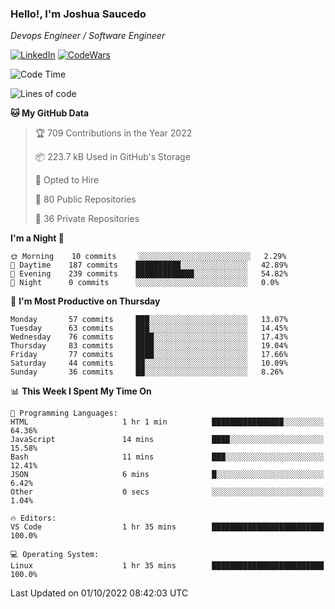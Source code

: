 ### Hello!, I'm Joshua Saucedo
*Devops Engineer / Software Engineer*  

[![LinkedIn](https://img.shields.io/badge/LinkedIn-0073b1?logo=linkedin&style=flat-square&logoColor=white)](https://www.linkedin.com/in/joshua-nathanael-saucedo-uriarte-bb0336169/)
[![CodeWars](https://www.codewars.com/users/joshuansu0897/badges/micro)](https://www.codewars.com/users/joshuansu0897)

<!--START_SECTION:waka-->
![Code Time](http://img.shields.io/badge/Code%20Time-247%20hrs%2044%20mins-blue)

![Lines of code](https://img.shields.io/badge/From%20Hello%20World%20I%27ve%20Written-2%20Million%20lines%20of%20code-blue)

**🐱 My GitHub Data** 

> 🏆 709 Contributions in the Year 2022
 > 
> 📦 223.7 kB Used in GitHub's Storage 
 > 
> 💼 Opted to Hire
 > 
> 📜 80 Public Repositories 
 > 
> 🔑 36 Private Repositories  
 > 
**I'm a Night 🦉** 

```text
🌞 Morning    10 commits     ░░░░░░░░░░░░░░░░░░░░░░░░░   2.29% 
🌆 Daytime    187 commits    ██████████░░░░░░░░░░░░░░░   42.89% 
🌃 Evening    239 commits    █████████████░░░░░░░░░░░░   54.82% 
🌙 Night      0 commits      ░░░░░░░░░░░░░░░░░░░░░░░░░   0.0%

```
📅 **I'm Most Productive on Thursday** 

```text
Monday       57 commits     ███░░░░░░░░░░░░░░░░░░░░░░   13.07% 
Tuesday      63 commits     ███░░░░░░░░░░░░░░░░░░░░░░   14.45% 
Wednesday    76 commits     ████░░░░░░░░░░░░░░░░░░░░░   17.43% 
Thursday     83 commits     ████░░░░░░░░░░░░░░░░░░░░░   19.04% 
Friday       77 commits     ████░░░░░░░░░░░░░░░░░░░░░   17.66% 
Saturday     44 commits     ██░░░░░░░░░░░░░░░░░░░░░░░   10.09% 
Sunday       36 commits     ██░░░░░░░░░░░░░░░░░░░░░░░   8.26%

```


📊 **This Week I Spent My Time On** 

```text
💬 Programming Languages: 
HTML                     1 hr 1 min          ████████████████░░░░░░░░░   64.36% 
JavaScript               14 mins             ████░░░░░░░░░░░░░░░░░░░░░   15.58% 
Bash                     11 mins             ███░░░░░░░░░░░░░░░░░░░░░░   12.41% 
JSON                     6 mins              █░░░░░░░░░░░░░░░░░░░░░░░░   6.42% 
Other                    0 secs              ░░░░░░░░░░░░░░░░░░░░░░░░░   1.04%

🔥 Editors: 
VS Code                  1 hr 35 mins        █████████████████████████   100.0%

💻 Operating System: 
Linux                    1 hr 35 mins        █████████████████████████   100.0%

```


 Last Updated on 01/10/2022 08:42:03 UTC
<!--END_SECTION:waka-->
